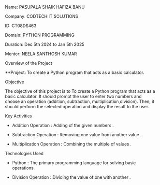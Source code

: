Name: PASUPALA SHAIK HAFIZA BANU

Company: CODTECH IT SOLUTIONS

ID: CT08DS463

Domain: PYTHON PROGRAMMING

Duration: Dec 5th 2024 to Jan 5th 2025

Mentor: NEELA SANTHOSH KUMAR

Overview of the Project

**Project: To create a Python program that acts as a basic calculator.

Objective

The objective of this project is to  To create a Python program that acts as a basic calculator. It should prompt the user to enter two numbers and choose an operation (addition, subtraction, multiplication,division). Then, it should perform the selected operation and display the result to the user.

Key Activities

* Addition Operation : Adding of the given numbers .

* Subtraction Operation : Removing one value from another value .

* Multiplication Operation : Combining the multiple of values .

Technologies Used

* Python : The primary programming language for solving basic operations.
  

* Division Operation : Dividing the value of one with another .
